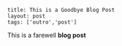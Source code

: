 ```
title: This is a Goodbye Blog Post
layout: post
tags: ['outro','post']
```

This is a farewell **blog post**
